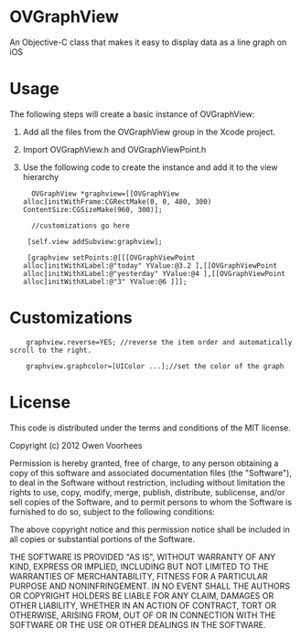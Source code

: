 OVGraphView
===========

An Objective-C class that makes it easy to display data as a line graph on iOS


Usage
===========

The following steps will create a basic instance of OVGraphView:

1. Add all the files from the OVGraphView group in the Xcode project.

2. Import OVGraphView.h and OVGraphViewPoint.h

3. Use the following code to create the instance and add it to the view hierarchy

		 OVGraphView *graphview=[[OVGraphView alloc]initWithFrame:CGRectMake(0, 0, 480, 300) ContentSize:CGSizeMake(960, 300)];
		 
		 //customizations go here
		 
		[self.view addSubview:graphview];

		[graphview setPoints:@[[[OVGraphViewPoint alloc]initWithXLabel:@"today" YValue:@3.2 ],[[OVGraphViewPoint alloc]initWithXLabel:@"yesterday" YValue:@4 ],[[OVGraphViewPoint alloc]initWithXLabel:@"3" YValue:@6 ]]];


Customizations
================

		graphview.reverse=YES; //reverse the item order and automatically scroll to the right.

		graphview.graphcolor=[UIColor ...];//set the color of the graph

License
=========
This code is distributed under the terms and conditions of the MIT license.

Copyright (c) 2012 Owen Voorhees

Permission is hereby granted, free of charge, to any person obtaining a copy of this software and associated documentation files (the "Software"), to deal in the Software without restriction, including without limitation the rights to use, copy, modify, merge, publish, distribute, sublicense, and/or sell copies of the Software, and to permit persons to whom the Software is furnished to do so, subject to the following conditions:

The above copyright notice and this permission notice shall be included in all copies or substantial portions of the Software.

THE SOFTWARE IS PROVIDED "AS IS", WITHOUT WARRANTY OF ANY KIND, EXPRESS OR IMPLIED, INCLUDING BUT NOT LIMITED TO THE WARRANTIES OF MERCHANTABILITY, FITNESS FOR A PARTICULAR PURPOSE AND NONINFRINGEMENT. IN NO EVENT SHALL THE AUTHORS OR COPYRIGHT HOLDERS BE LIABLE FOR ANY CLAIM, DAMAGES OR OTHER LIABILITY, WHETHER IN AN ACTION OF CONTRACT, TORT OR OTHERWISE, ARISING FROM, OUT OF OR IN CONNECTION WITH THE SOFTWARE OR THE USE OR OTHER DEALINGS IN THE SOFTWARE.